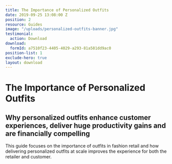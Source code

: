 ```yaml
---
title: The Importance of Personalized Outfits
date: 2019-09-25 13:08:00 Z
position: 2
resource: Guides
image: "/uploads/personalized-outfits-banner.jpg"
testimonial:
  action: Download
download:
  formId: a7510f23-4405-4029-a293-81a581dd9ac0
position-list: 1
exclude-hero: true
layout: download
---
```


# The Importance of Personalized Outfits

## Why personalized outfits enhance customer experiences, deliver huge productivity gains and are financially compelling

This guide focuses on the importance of outfits in fashion retail and how delivering personalized outfits at scale improves the experience for both the retailer and customer.
